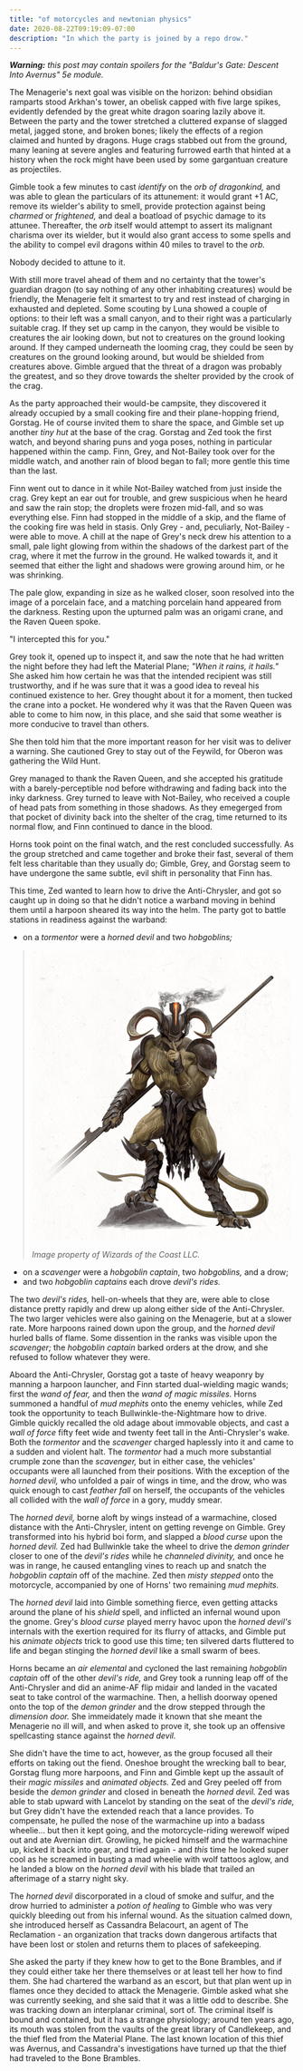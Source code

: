 ```yaml
---
title: "of motorcycles and newtonian physics"
date: 2020-08-22T09:19:09-07:00
description: "In which the party is joined by a repo drow."
---
```


_**Warning:** this post may contain spoilers for the "Baldur's Gate: Descent Into Avernus" 5e module._

The Menagerie's next goal was visible on the horizon: behind obsidian ramparts stood Arkhan's tower, an obelisk capped with five large spikes, evidently defended by the great white dragon soaring lazily above it. Between the party and the tower stretched a cluttered expanse of slagged metal, jagged stone, and broken bones; likely the effects of a region claimed and hunted by dragons. Huge crags stabbed out from the ground, many leaning at severe angles and featuring furrowed earth that hinted at a history when the rock might have been used by some gargantuan creature as projectiles.

Gimble took a few minutes to cast _identify_ on the _orb of dragonkind,_ and was able to glean the particulars of its attunement: it would grant +1 AC, remove its wielder's ability to smell, provide protection against being _charmed_ or _frightened,_ and deal a boatload of psychic damage to its attunee. Thereafter, the _orb_ itself would attempt to assert its malignant charisma over its wielder, but it would also grant access to some spells and the ability to compel evil dragons within 40 miles to travel to the _orb._

Nobody decided to attune to it.

With still more travel ahead of them and no certainty that the tower's guardian dragon (to say nothing of any other inhabiting creatures) would be friendly, the Menagerie felt it smartest to try and rest instead of charging in exhausted and depleted. Some scouting by Luna showed a couple of options: to their left was a small canyon, and to their right was a particularly suitable crag. If they set up camp in the canyon, they would be visible to creatures the air looking down, but not to creatures on the ground looking around. If they camped underneath the looming crag, they could be seen by creatures on the ground looking around, but would be shielded from creatures above. Gimble argued that the threat of a dragon was probably the greatest, and so they drove towards the shelter provided by the crook of the crag.

As the party approached their would-be campsite, they discovered it already occupied by a small cooking fire and their plane-hopping friend, Gorstag. He of course invited them to share the space, and Gimble set up another _tiny hut_ at the base of the crag. Gorstag and Zed took the first watch, and beyond sharing puns and yoga poses, nothing in particular happened within the camp. Finn, Grey, and Not-Bailey took over for the middle watch, and another rain of blood began to fall; more gentle this time than the last.

Finn went out to dance in it while Not-Bailey watched from just inside the crag. Grey kept an ear out for trouble, and grew suspicious when he heard and saw the rain stop; the droplets were frozen mid-fall, and so was everything else. Finn had stopped in the middle of a skip, and the flame of the cooking fire was held in stasis. Only Grey - and, peculiarly, Not-Bailey - were able to move. A chill at the nape of Grey's neck drew his attention to a small, pale light glowing from within the shadows of the darkest part of the crag, where it met the furrow in the ground. He walked towards it, and it seemed that either the light and shadows were growing around him, or he was shrinking.

The pale glow, expanding in size as he walked closer, soon resolved into the image of a porcelain face, and a matching porcelain hand appeared from the darkness. Resting upon the upturned palm was an origami crane, and the Raven Queen spoke.

"I intercepted this for you."

Grey took it, opened up to inspect it, and saw the note that he had written the night before they had left the Material Plane; _"When it rains, it hails."_ She asked him how certain he was that the intended recipient was still trustworthy, and if he was sure that it was a good idea to reveal his continued existence to her. Grey thought about it for a moment, then tucked the crane into a pocket. He wondered why it was that the Raven Queen was able to come to him now, in this place, and she said that some weather is more conducive to travel than others.

She then told him that the more important reason for her visit was to deliver a warning. She cautioned Grey to stay out of the Feywild, for Oberon was gathering the Wild Hunt.

Grey managed to thank the Raven Queen, and she accepted his gratitude with a barely-perceptible nod before withdrawing and fading back into the inky darkness. Grey turned to leave with Not-Bailey, who received a couple of head pats from something in those shadows. As they emegerged from that pocket of divinity back into the shelter of the crag, time returned to its normal flow, and Finn continued to dance in the blood.

Horns took point on the final watch, and the rest concluded successfully. As the group stretched and came together and broke their fast, several of them felt less charitable than they usually do; Gimble, Grey, and Gorstag seem to have undergone the same subtle, evil shift in personality that Finn has.

This time, Zed wanted to learn how to drive the Anti-Chrysler, and got so caught up in doing so that he didn't notice a warband moving in behind them until a harpoon sheared its way into the helm. The party got to battle stations in readiness against the warband:

- on a _tormentor_ were a _horned devil_ and two _hobgoblins;_

> ![the horned devil "bitter breath"](/images/dnd/monster-bitter-breath.png)
>
> _Image property of Wizards of the Coast LLC._

- on a _scavenger_ were a _hobgoblin captain_, two _hobgoblins,_ and a drow;
- and two _hobgoblin captains_ each drove _devil's rides._

The two _devil's rides,_ hell-on-wheels that they are, were able to close distance pretty rapidly and drew up along either side of the Anti-Chrysler. The two larger vehicles were also gaining on the Menagerie, but at a slower rate. More harpoons rained down upon the group, and the _horned devil_ hurled balls of flame. Some dissention in the ranks was visible upon the _scavenger;_ the _hobgoblin captain_ barked orders at the drow, and she refused to follow whatever they were.

Aboard the Anti-Chrysler, Gorstag got a taste of heavy weaponry by manning a harpoon launcher, and Finn started dual-wielding magic wands; first the _wand of fear,_ and then the _wand of magic missiles._ Horns summoned a handful of _mud mephits_ onto the enemy vehicles, while Zed took the opportunity to teach Bullwinkle-the-Nightmare how to drive. Gimble quickly recalled the old adage about immovable objects, and cast a _wall of force_ fifty feet wide and twenty feet tall in the Anti-Chrysler's wake. Both the _tormentor_ and the _scavenger_ charged haplessly into it and came to a sudden and violent halt. The _tormentor_ had a much more substantial crumple zone than the _scavenger,_ but in either case, the vehicles' occupants were all launched from their positions. With the exception of the _horned devil,_ who unfolded a pair of wings in time, and the drow, who was quick enough to cast _feather fall_ on herself, the occupants of the vehicles all collided with the _wall of force_ in a gory, muddy smear.

The _horned devil,_ borne aloft by wings instead of a warmachine, closed distance with the Anti-Chrysler, intent on getting revenge on Gimble. Grey transformed into his hybrid boi form, and slapped a _blood curse_ upon the _horned devil._ Zed had Bullwinkle take the wheel to drive the _demon grinder_ closer to one of the _devil's rides_ while he _channeled divinity,_ and once he was in range, he caused entangling vines to reach up and snatch the _hobgoblin captain_ off of the machine. Zed then _misty stepped_ onto the motorcycle, accompanied by one of Horns' two remaining _mud mephits._

The _horned devil_ laid into Gimble something fierce, even getting attacks around the plane of his _shield_ spell, and inflicted an infernal wound upon the gnome. Grey's _blood curse_ played merry havoc upon the _horned devil's_ internals with the exertion required for its flurry of attacks, and Gimble put his _animate objects_ trick to good use this time; ten silvered darts fluttered to life and began stinging the _horned devil_ like a small swarm of bees.

Horns became an _air elemental_ and cycloned the last remaining _hobgoblin captain_ off of the other _devil's ride,_ and Grey took a running leap off of the Anti-Chrysler and did an anime-AF flip midair and landed in the vacated seat to take control of the warmachine. Then, a hellish doorway opened onto the top of the _demon grinder_ and the drow stepped through the _dimension door._ She immeidately made it known that she meant the Menagerie no ill will, and when asked to prove it, she took up an offensive spellcasting stance against the _horned devil._

She didn't have the time to act, however, as the group focused all their efforts on taking out the fiend. Oneshoe brought the wrecking ball to bear, Gorstag flung more harpoons, and Finn and Gimble kept up the assault of their _magic missiles_ and _animated objects._ Zed and Grey peeled off from beside the _demon grinder_ and closed in beneath the _horned devil._ Zed was able to stab upward with Lancelot by standing on the seat of the _devil's ride,_ but Grey didn't have the extended reach that a lance provides. To compensate, he pulled the nose of the warmachine up into a badass wheelie... but then it kept going, and the motorcycle-riding werewolf wiped out and ate Avernian dirt. Growling, he picked himself and the warmachine up, kicked it back into gear, and tried again - and _this_ time he looked super cool as he screamed in busting a mad wheelie with wolf tattoos aglow, and he landed a blow on the _horned devil_ with his blade that trailed an afterimage of a starry night sky.

The _horned devil_ discorporated in a cloud of smoke and sulfur, and the drow hurried to administer a _potion of healing_ to Gimble who was very quickly bleeding out from his infernal wound. As the situation calmed down, she introduced herself as Cassandra Belacourt, an agent of The Reclamation - an organization that tracks down dangerous artifacts that have been lost or stolen and returns them to places of safekeeping.

She asked the party if they knew how to get to the Bone Brambles, and if they could either take her there themselves or at least tell her how to find them. She had chartered the warband as an escort, but that plan went up in flames once they decided to attack the Menagerie. Gimble asked what she was currently seeking, and she said that it was a little odd to describe. She was tracking down an interplanar criminal, sort of. The criminal itself is bound and contained, but it has a strange physiology; around ten years ago, its mouth was stolen from the vaults of the great library of Candlekeep, and the thief fled from the Material Plane. The last known location of this thief was Avernus, and Cassandra's investigations have turned up that the thief had traveled to the Bone Brambles.
